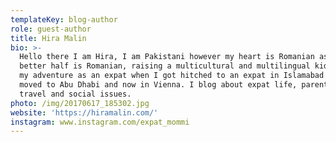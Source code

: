 ```yaml
---
templateKey: blog-author
role: guest-author
title: Hira Malin
bio: >-
  Hello there I am Hira, I am Pakistani however my heart is Romanian as my
  better half is Romanian, raising a multicultural and multilingual kid. I began
  my adventure as an expat when I got hitched to an expat in Islamabad then we
  moved to Abu Dhabi and now in Vienna. I blog about expat life, parenthood,
  travel and social issues.
photo: /img/20170617_185302.jpg
website: 'https://hiramalin.com/'
instagram: www.instagram.com/expat_mommi
---
```


